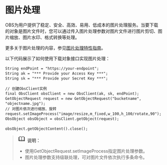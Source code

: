 # 图片处理<a name="obs_21_0710"></a>

OBS为用户提供了稳定、安全、高效、易用、低成本的图片处理服务。当要下载的对象是图片文件时，您可以通过传入图片处理参数对图片文件进行图片剪切、图片缩放、图片水印、格式转换等处理。

更多关于图片处理的内容，参见[图片处理特性指南](http://support.huaweicloud.com/fg-obs/obs_01_0001.html)。

以下代码展示了如何使用下载对象接口实现图片处理：

```
String endPoint = "https://your-endpoint";
String ak = "*** Provide your Access Key ***";
String sk = "*** Provide your Secret Key ***";

// 创建ObsClient实例
final ObsClient obsClient = new ObsClient(ak, sk, endPoint);
GetObjectRequest request = new GetObjectRequest("bucketname", "objectname.jpg");
// 对图片依次进行缩放、旋转
request.setImageProcess("image/resize,m_fixed,w_100,h_100/rotate,90");
ObsObject obsObject = obsClient.getObject(request);

obsObject.getObjectContent().close();
```

>![](public_sys-resources/icon-note.gif) **说明：**   
>-   使用GetObjectRequest.setImageProcess指定图片处理参数。  
>-   图片处理参数支持级联处理，可对图片文件依次执行多条命令。  

